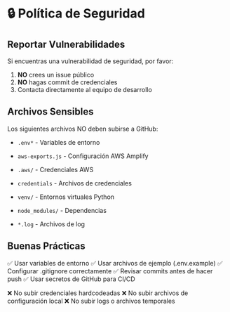 # 🔒 Política de Seguridad

## Reportar Vulnerabilidades

Si encuentras una vulnerabilidad de seguridad, por favor:

1. **NO** crees un issue público
2. **NO** hagas commit de credenciales
3. Contacta directamente al equipo de desarrollo

## Archivos Sensibles

Los siguientes archivos NO deben subirse a GitHub:

- `.env*` - Variables de entorno
- `aws-exports.js` - Configuración AWS Amplify
- `.aws/` - Credenciales AWS
- `credentials` - Archivos de credenciales
- `venv/` - Entornos virtuales Python
- `node_modules/` - Dependencias

- `*.log` - Archivos de log

## Buenas Prácticas

✅ Usar variables de entorno
✅ Usar archivos de ejemplo (.env.example)
✅ Configurar .gitignore correctamente
✅ Revisar commits antes de hacer push
✅ Usar secretos de GitHub para CI/CD

❌ No subir credenciales hardcodeadas
❌ No subir archivos de configuración local
❌ No subir logs o archivos temporales 